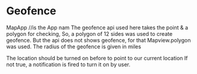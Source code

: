 # Geofence
MapApp //is the App nam
The geofence api used here takes the point & a polygon for checking,
So, a polygon of 12 sides was used to create geofence.
But the api does not shows geofence, for that Mapview.polygon was used.
The radius of the geofence is given in miles

The location should be turned on before to point to our current location
If not true, a notification is fired to turn it on by user.
